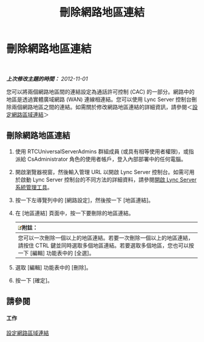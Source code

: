 ﻿---
title: 刪除網路地區連結
TOCTitle: 刪除網路地區連結
ms:assetid: 839273cd-d23f-4b38-84e6-d2dc972f49cd
ms:mtpsurl: https://technet.microsoft.com/zh-tw/library/JJ688114(v=OCS.15)
ms:contentKeyID: 49890146
ms.date: 08/10/2015
mtps_version: v=OCS.15
ms.translationtype: HT
---

# 刪除網路地區連結

 

_**上次修改主題的時間：** 2012-11-01_

您可以將兩個網路地區間的連結設定為通話許可控制 (CAC) 的一部分。網路中的地區是透過實體廣域網路 (WAN) 連線相連結。您可以使用 Lync Server 控制台刪除兩個網路地區之間的連結。如需關於修改網路地區連結的詳細資訊，請參閱＜[設定網路區域連結](lync-server-2013-configuring-network-region-links.md)＞

## 刪除網路地區連結

1.  使用 RTCUniversalServerAdmins 群組成員 (或具有相等使用者權限)，或指派給 CsAdministrator 角色的使用者帳戶，登入內部部署中的任何電腦。

2.  開啟瀏覽器視窗，然後輸入管理 URL 以開啟 Lync Server 控制台。如需可用於啟動 Lync Server 控制台的不同方法的詳細資料，請參閱[開啟 Lync Server 系統管理工具](lync-server-2013-open-lync-server-administrative-tools.md)。

3.  按一下左導覽列中的 \[網路設定\]，然後按一下 \[地區連結\]。

4.  在 \[地區連結\] 頁面中，按一下要刪除的地區連結。
    
    <table>
    <thead>
    <tr class="header">
    <th><img src="images/Gg398811.note(OCS.15).gif" title="note" alt="note" />附註：</th>
    </tr>
    </thead>
    <tbody>
    <tr class="odd">
    <td>您可以一次刪除一個以上的地區連結。若要一次刪除一個以上的地區連結，請按住 CTRL 鍵並同時選取多個地區連結。若要選取多個地區，您也可以按一下 [編輯] 功能表中的 [全選]。</td>
    </tr>
    </tbody>
    </table>


5.  選取 \[編輯\] 功能表中的 \[刪除\]。

6.  按一下 \[確定\]。

## 請參閱

#### 工作

[設定網路區域連結](lync-server-2013-configuring-network-region-links.md)

